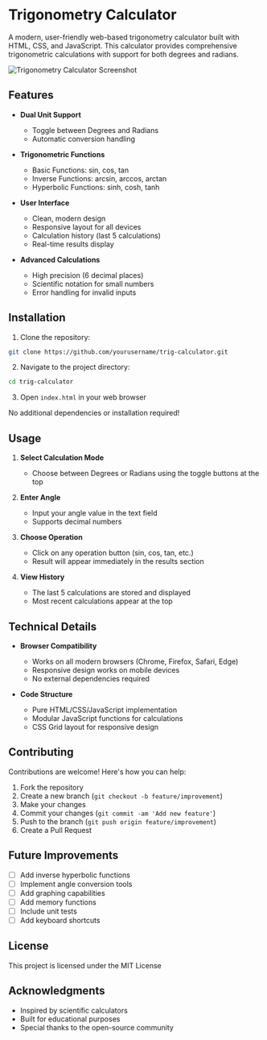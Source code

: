 # Trigonometry Calculator

A modern, user-friendly web-based trigonometry calculator built with HTML, CSS, and JavaScript. This calculator provides comprehensive trigonometric calculations with support for both degrees and radians.

![Trigonometry Calculator Screenshot](https://placeholder-image.jpg)

## Features

- **Dual Unit Support**
  - Toggle between Degrees and Radians
  - Automatic conversion handling

- **Trigonometric Functions**
  - Basic Functions: sin, cos, tan
  - Inverse Functions: arcsin, arccos, arctan
  - Hyperbolic Functions: sinh, cosh, tanh

- **User Interface**
  - Clean, modern design
  - Responsive layout for all devices
  - Calculation history (last 5 calculations)
  - Real-time results display

- **Advanced Calculations**
  - High precision (6 decimal places)
  - Scientific notation for small numbers
  - Error handling for invalid inputs

## Installation

1. Clone the repository:
```bash
git clone https://github.com/yourusername/trig-calculator.git
```

2. Navigate to the project directory:
```bash
cd trig-calculator
```

3. Open `index.html` in your web browser

No additional dependencies or installation required!

## Usage

1. **Select Calculation Mode**
   - Choose between Degrees or Radians using the toggle buttons at the top

2. **Enter Angle**
   - Input your angle value in the text field
   - Supports decimal numbers

3. **Choose Operation**
   - Click on any operation button (sin, cos, tan, etc.)
   - Result will appear immediately in the results section

4. **View History**
   - The last 5 calculations are stored and displayed
   - Most recent calculations appear at the top

## Technical Details

- **Browser Compatibility**
  - Works on all modern browsers (Chrome, Firefox, Safari, Edge)
  - Responsive design works on mobile devices
  - No external dependencies required

- **Code Structure**
  - Pure HTML/CSS/JavaScript implementation
  - Modular JavaScript functions for calculations
  - CSS Grid layout for responsive design

## Contributing

Contributions are welcome! Here's how you can help:

1. Fork the repository
2. Create a new branch (`git checkout -b feature/improvement`)
3. Make your changes
4. Commit your changes (`git commit -am 'Add new feature'`)
5. Push to the branch (`git push origin feature/improvement`)
6. Create a Pull Request

## Future Improvements

- [ ] Add inverse hyperbolic functions
- [ ] Implement angle conversion tools
- [ ] Add graphing capabilities
- [ ] Add memory functions
- [ ] Include unit tests
- [ ] Add keyboard shortcuts

## License

This project is licensed under the MIT License


## Acknowledgments

- Inspired by scientific calculators
- Built for educational purposes
- Special thanks to the open-source community